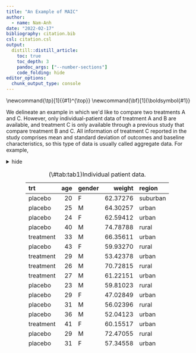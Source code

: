 ```yaml
---
title: "An Example of MAIC"
author:
  - name: Nam-Anh
date: "2022-02-17"
bibliography: citation.bib
csl: citation.csl
output:
  distill::distill_article:
    toc: true
    toc_depth: 3
    pandoc_args: ["--number-sections"]
    code_folding: hide
editor_options: 
  chunk_output_type: console
---
```


\newcommand{\tp}[1]{{#1}^{\top}}
\newcommand{\bf}[1]{\boldsymbol{#1}}




We delineate an example in which we'd like to compare two treatments A and C. However, only individual-patient data of treatment A and B are available, and treatment C is only available through a previous study that compare treatment B and C. All information of treatment C reported in the study comprises mean and standard deviation of outcomes and baseline characteristics, so this type of data is usually called aggregate data. For example, 

<div class="layout-chunk" data-layout="l-body">
<details>
<summary>hide</summary>
<div class="sourceCode"><pre class="sourceCode r"><code class="sourceCode r"><span class='fu'><a href='https://rdrr.io/r/base/Random.html'>set.seed</a></span><span class='op'>(</span><span class='fl'>1234</span><span class='op'>)</span>
<span class='va'>ipd</span> <span class='op'>=</span> <span class='fu'>tibble</span><span class='op'>(</span>
     trt <span class='op'>=</span> <span class='fu'><a href='https://rdrr.io/r/base/sample.html'>sample</a></span><span class='op'>(</span><span class='fu'><a href='https://rdrr.io/r/base/c.html'>c</a></span><span class='op'>(</span><span class='st'>"treatment"</span>,<span class='st'>"placebo"</span><span class='op'>)</span>,<span class='fl'>100</span>, replace <span class='op'>=</span> <span class='cn'>T</span><span class='op'>)</span>,
     age <span class='op'>=</span> <span class='fu'><a href='https://rdrr.io/r/stats/Poisson.html'>rpois</a></span><span class='op'>(</span><span class='fl'>100</span>,<span class='fl'>30</span><span class='op'>)</span>,
     gender <span class='op'>=</span> <span class='fu'><a href='https://rdrr.io/r/base/sample.html'>sample</a></span><span class='op'>(</span><span class='fu'><a href='https://rdrr.io/r/base/c.html'>c</a></span><span class='op'>(</span><span class='st'>"F"</span>,<span class='st'>"M"</span><span class='op'>)</span>,<span class='fl'>100</span>, prob <span class='op'>=</span> <span class='fu'><a href='https://rdrr.io/r/base/c.html'>c</a></span><span class='op'>(</span><span class='fl'>0.3</span>,<span class='fl'>0.7</span><span class='op'>)</span>, replace <span class='op'>=</span> <span class='cn'>T</span><span class='op'>)</span>,
     weight <span class='op'>=</span> <span class='fu'><a href='https://rdrr.io/r/stats/GammaDist.html'>rgamma</a></span><span class='op'>(</span><span class='fl'>100</span>,<span class='fl'>70</span>,<span class='fl'>1.2</span><span class='op'>)</span>,
     region <span class='op'>=</span> <span class='fu'><a href='https://rdrr.io/r/base/sample.html'>sample</a></span><span class='op'>(</span><span class='fu'><a href='https://rdrr.io/r/base/c.html'>c</a></span><span class='op'>(</span><span class='st'>"urban"</span>,<span class='st'>"rural"</span>,<span class='st'>"suburban"</span><span class='op'>)</span>, <span class='fl'>100</span>, replace <span class='op'>=</span> <span class='cn'>T</span>, prob <span class='op'>=</span> <span class='fu'><a href='https://rdrr.io/r/base/c.html'>c</a></span><span class='op'>(</span><span class='fl'>0.5</span>,<span class='fl'>0.4</span>,<span class='fl'>0.1</span><span class='op'>)</span><span class='op'>)</span>
<span class='op'>)</span>

<span class='va'>ipd</span>|&gt; <span class='fu'>MyTable</span><span class='op'>(</span><span class='st'>"Individual patient data."</span>, format <span class='op'>=</span> <span class='st'>"html"</span><span class='op'>)</span>|&gt;
     <span class='fu'>kableExtra</span><span class='fu'>::</span><span class='fu'><a href='https://rdrr.io/pkg/kableExtra/man/scroll_box.html'>scroll_box</a></span><span class='op'>(</span>height <span class='op'>=</span> <span class='st'>"500px"</span>, width <span class='op'>=</span> <span class='st'>"400px"</span>,
                            extra_css  <span class='op'>=</span> <span class='st'>"border:0.1px; margin-left: auto;margin-right: auto;"</span><span class='op'>)</span>
</code></pre></div>

</details><div style="border: 1px solid #ddd; padding: 0px; border:0.1px; margin-left: auto;margin-right: auto;overflow-y: scroll; height:500px; overflow-x: scroll; width:400px; "><table class="table table-striped" style="margin-left: auto; margin-right: auto;">
<caption>(\#tab:tab1)Individual patient data.</caption>
 <thead>
  <tr>
   <th style="text-align:left;position: sticky; top:0; background-color: #FFFFFF;"> trt </th>
   <th style="text-align:right;position: sticky; top:0; background-color: #FFFFFF;"> age </th>
   <th style="text-align:left;position: sticky; top:0; background-color: #FFFFFF;"> gender </th>
   <th style="text-align:right;position: sticky; top:0; background-color: #FFFFFF;"> weight </th>
   <th style="text-align:left;position: sticky; top:0; background-color: #FFFFFF;"> region </th>
  </tr>
 </thead>
<tbody>
  <tr>
   <td style="text-align:left;"> placebo </td>
   <td style="text-align:right;"> 20 </td>
   <td style="text-align:left;"> F </td>
   <td style="text-align:right;"> 62.37276 </td>
   <td style="text-align:left;"> suburban </td>
  </tr>
  <tr>
   <td style="text-align:left;"> placebo </td>
   <td style="text-align:right;"> 25 </td>
   <td style="text-align:left;"> M </td>
   <td style="text-align:right;"> 64.30257 </td>
   <td style="text-align:left;"> urban </td>
  </tr>
  <tr>
   <td style="text-align:left;"> placebo </td>
   <td style="text-align:right;"> 24 </td>
   <td style="text-align:left;"> F </td>
   <td style="text-align:right;"> 62.59412 </td>
   <td style="text-align:left;"> urban </td>
  </tr>
  <tr>
   <td style="text-align:left;"> placebo </td>
   <td style="text-align:right;"> 40 </td>
   <td style="text-align:left;"> M </td>
   <td style="text-align:right;"> 74.78788 </td>
   <td style="text-align:left;"> rural </td>
  </tr>
  <tr>
   <td style="text-align:left;"> treatment </td>
   <td style="text-align:right;"> 33 </td>
   <td style="text-align:left;"> M </td>
   <td style="text-align:right;"> 66.35611 </td>
   <td style="text-align:left;"> urban </td>
  </tr>
  <tr>
   <td style="text-align:left;"> placebo </td>
   <td style="text-align:right;"> 43 </td>
   <td style="text-align:left;"> F </td>
   <td style="text-align:right;"> 59.93270 </td>
   <td style="text-align:left;"> rural </td>
  </tr>
  <tr>
   <td style="text-align:left;"> treatment </td>
   <td style="text-align:right;"> 29 </td>
   <td style="text-align:left;"> M </td>
   <td style="text-align:right;"> 53.42378 </td>
   <td style="text-align:left;"> urban </td>
  </tr>
  <tr>
   <td style="text-align:left;"> treatment </td>
   <td style="text-align:right;"> 26 </td>
   <td style="text-align:left;"> M </td>
   <td style="text-align:right;"> 70.72815 </td>
   <td style="text-align:left;"> rural </td>
  </tr>
  <tr>
   <td style="text-align:left;"> treatment </td>
   <td style="text-align:right;"> 27 </td>
   <td style="text-align:left;"> M </td>
   <td style="text-align:right;"> 61.22151 </td>
   <td style="text-align:left;"> urban </td>
  </tr>
  <tr>
   <td style="text-align:left;"> placebo </td>
   <td style="text-align:right;"> 23 </td>
   <td style="text-align:left;"> M </td>
   <td style="text-align:right;"> 59.81023 </td>
   <td style="text-align:left;"> rural </td>
  </tr>
  <tr>
   <td style="text-align:left;"> placebo </td>
   <td style="text-align:right;"> 29 </td>
   <td style="text-align:left;"> F </td>
   <td style="text-align:right;"> 47.02849 </td>
   <td style="text-align:left;"> urban </td>
  </tr>
  <tr>
   <td style="text-align:left;"> placebo </td>
   <td style="text-align:right;"> 31 </td>
   <td style="text-align:left;"> M </td>
   <td style="text-align:right;"> 56.02396 </td>
   <td style="text-align:left;"> rural </td>
  </tr>
  <tr>
   <td style="text-align:left;"> placebo </td>
   <td style="text-align:right;"> 36 </td>
   <td style="text-align:left;"> M </td>
   <td style="text-align:right;"> 52.04123 </td>
   <td style="text-align:left;"> urban </td>
  </tr>
  <tr>
   <td style="text-align:left;"> treatment </td>
   <td style="text-align:right;"> 41 </td>
   <td style="text-align:left;"> F </td>
   <td style="text-align:right;"> 60.15517 </td>
   <td style="text-align:left;"> urban </td>
  </tr>
  <tr>
   <td style="text-align:left;"> placebo </td>
   <td style="text-align:right;"> 29 </td>
   <td style="text-align:left;"> M </td>
   <td style="text-align:right;"> 72.47055 </td>
   <td style="text-align:left;"> rural </td>
  </tr>
  <tr>
   <td style="text-align:left;"> placebo </td>
   <td style="text-align:right;"> 31 </td>
   <td style="text-align:left;"> F </td>
   <td style="text-align:right;"> 57.34558 </td>
   <td style="text-align:left;"> urban </td>
  </tr>
  <tr>
   <td style="text-align:left;"> placebo </td>
   <td style="text-align:right;"> 30 </td>
   <td style="text-align:left;"> F </td>
   <td style="text-align:right;"> 58.32822 </td>
   <td style="text-align:left;"> urban </td>
  </tr>
  <tr>
   <td style="text-align:left;"> treatment </td>
   <td style="text-align:right;"> 31 </td>
   <td style="text-align:left;"> F </td>
   <td style="text-align:right;"> 60.82424 </td>
   <td style="text-align:left;"> urban </td>
  </tr>
  <tr>
   <td style="text-align:left;"> placebo </td>
   <td style="text-align:right;"> 25 </td>
   <td style="text-align:left;"> M </td>
   <td style="text-align:right;"> 50.54126 </td>
   <td style="text-align:left;"> rural </td>
  </tr>
  <tr>
   <td style="text-align:left;"> placebo </td>
   <td style="text-align:right;"> 26 </td>
   <td style="text-align:left;"> F </td>
   <td style="text-align:right;"> 61.67482 </td>
   <td style="text-align:left;"> urban </td>
  </tr>
  <tr>
   <td style="text-align:left;"> placebo </td>
   <td style="text-align:right;"> 46 </td>
   <td style="text-align:left;"> M </td>
   <td style="text-align:right;"> 51.13449 </td>
   <td style="text-align:left;"> rural </td>
  </tr>
  <tr>
   <td style="text-align:left;"> placebo </td>
   <td style="text-align:right;"> 30 </td>
   <td style="text-align:left;"> F </td>
   <td style="text-align:right;"> 67.72974 </td>
   <td style="text-align:left;"> urban </td>
  </tr>
  <tr>
   <td style="text-align:left;"> placebo </td>
   <td style="text-align:right;"> 31 </td>
   <td style="text-align:left;"> M </td>
   <td style="text-align:right;"> 60.76068 </td>
   <td style="text-align:left;"> rural </td>
  </tr>
  <tr>
   <td style="text-align:left;"> placebo </td>
   <td style="text-align:right;"> 25 </td>
   <td style="text-align:left;"> M </td>
   <td style="text-align:right;"> 59.76782 </td>
   <td style="text-align:left;"> rural </td>
  </tr>
  <tr>
   <td style="text-align:left;"> placebo </td>
   <td style="text-align:right;"> 29 </td>
   <td style="text-align:left;"> M </td>
   <td style="text-align:right;"> 59.79380 </td>
   <td style="text-align:left;"> urban </td>
  </tr>
  <tr>
   <td style="text-align:left;"> placebo </td>
   <td style="text-align:right;"> 34 </td>
   <td style="text-align:left;"> M </td>
   <td style="text-align:right;"> 60.99189 </td>
   <td style="text-align:left;"> urban </td>
  </tr>
  <tr>
   <td style="text-align:left;"> treatment </td>
   <td style="text-align:right;"> 33 </td>
   <td style="text-align:left;"> F </td>
   <td style="text-align:right;"> 65.51572 </td>
   <td style="text-align:left;"> urban </td>
  </tr>
  <tr>
   <td style="text-align:left;"> placebo </td>
   <td style="text-align:right;"> 33 </td>
   <td style="text-align:left;"> F </td>
   <td style="text-align:right;"> 61.10073 </td>
   <td style="text-align:left;"> urban </td>
  </tr>
  <tr>
   <td style="text-align:left;"> placebo </td>
   <td style="text-align:right;"> 27 </td>
   <td style="text-align:left;"> M </td>
   <td style="text-align:right;"> 62.61569 </td>
   <td style="text-align:left;"> rural </td>
  </tr>
  <tr>
   <td style="text-align:left;"> placebo </td>
   <td style="text-align:right;"> 30 </td>
   <td style="text-align:left;"> M </td>
   <td style="text-align:right;"> 50.29106 </td>
   <td style="text-align:left;"> urban </td>
  </tr>
  <tr>
   <td style="text-align:left;"> treatment </td>
   <td style="text-align:right;"> 27 </td>
   <td style="text-align:left;"> F </td>
   <td style="text-align:right;"> 69.76771 </td>
   <td style="text-align:left;"> rural </td>
  </tr>
  <tr>
   <td style="text-align:left;"> placebo </td>
   <td style="text-align:right;"> 31 </td>
   <td style="text-align:left;"> F </td>
   <td style="text-align:right;"> 59.55258 </td>
   <td style="text-align:left;"> rural </td>
  </tr>
  <tr>
   <td style="text-align:left;"> treatment </td>
   <td style="text-align:right;"> 39 </td>
   <td style="text-align:left;"> F </td>
   <td style="text-align:right;"> 63.50016 </td>
   <td style="text-align:left;"> suburban </td>
  </tr>
  <tr>
   <td style="text-align:left;"> treatment </td>
   <td style="text-align:right;"> 35 </td>
   <td style="text-align:left;"> M </td>
   <td style="text-align:right;"> 48.90830 </td>
   <td style="text-align:left;"> suburban </td>
  </tr>
  <tr>
   <td style="text-align:left;"> treatment </td>
   <td style="text-align:right;"> 27 </td>
   <td style="text-align:left;"> F </td>
   <td style="text-align:right;"> 64.89416 </td>
   <td style="text-align:left;"> urban </td>
  </tr>
  <tr>
   <td style="text-align:left;"> placebo </td>
   <td style="text-align:right;"> 43 </td>
   <td style="text-align:left;"> M </td>
   <td style="text-align:right;"> 55.51830 </td>
   <td style="text-align:left;"> urban </td>
  </tr>
  <tr>
   <td style="text-align:left;"> treatment </td>
   <td style="text-align:right;"> 36 </td>
   <td style="text-align:left;"> M </td>
   <td style="text-align:right;"> 64.09215 </td>
   <td style="text-align:left;"> urban </td>
  </tr>
  <tr>
   <td style="text-align:left;"> placebo </td>
   <td style="text-align:right;"> 35 </td>
   <td style="text-align:left;"> M </td>
   <td style="text-align:right;"> 46.38017 </td>
   <td style="text-align:left;"> urban </td>
  </tr>
  <tr>
   <td style="text-align:left;"> placebo </td>
   <td style="text-align:right;"> 33 </td>
   <td style="text-align:left;"> F </td>
   <td style="text-align:right;"> 53.37846 </td>
   <td style="text-align:left;"> urban </td>
  </tr>
  <tr>
   <td style="text-align:left;"> treatment </td>
   <td style="text-align:right;"> 31 </td>
   <td style="text-align:left;"> M </td>
   <td style="text-align:right;"> 63.87146 </td>
   <td style="text-align:left;"> suburban </td>
  </tr>
  <tr>
   <td style="text-align:left;"> placebo </td>
   <td style="text-align:right;"> 30 </td>
   <td style="text-align:left;"> M </td>
   <td style="text-align:right;"> 76.92692 </td>
   <td style="text-align:left;"> urban </td>
  </tr>
  <tr>
   <td style="text-align:left;"> treatment </td>
   <td style="text-align:right;"> 34 </td>
   <td style="text-align:left;"> M </td>
   <td style="text-align:right;"> 60.73254 </td>
   <td style="text-align:left;"> rural </td>
  </tr>
  <tr>
   <td style="text-align:left;"> placebo </td>
   <td style="text-align:right;"> 33 </td>
   <td style="text-align:left;"> M </td>
   <td style="text-align:right;"> 58.16554 </td>
   <td style="text-align:left;"> urban </td>
  </tr>
  <tr>
   <td style="text-align:left;"> placebo </td>
   <td style="text-align:right;"> 28 </td>
   <td style="text-align:left;"> M </td>
   <td style="text-align:right;"> 59.89751 </td>
   <td style="text-align:left;"> suburban </td>
  </tr>
  <tr>
   <td style="text-align:left;"> placebo </td>
   <td style="text-align:right;"> 41 </td>
   <td style="text-align:left;"> M </td>
   <td style="text-align:right;"> 52.58316 </td>
   <td style="text-align:left;"> urban </td>
  </tr>
  <tr>
   <td style="text-align:left;"> treatment </td>
   <td style="text-align:right;"> 26 </td>
   <td style="text-align:left;"> M </td>
   <td style="text-align:right;"> 64.69451 </td>
   <td style="text-align:left;"> urban </td>
  </tr>
  <tr>
   <td style="text-align:left;"> treatment </td>
   <td style="text-align:right;"> 30 </td>
   <td style="text-align:left;"> M </td>
   <td style="text-align:right;"> 73.02933 </td>
   <td style="text-align:left;"> suburban </td>
  </tr>
  <tr>
   <td style="text-align:left;"> treatment </td>
   <td style="text-align:right;"> 31 </td>
   <td style="text-align:left;"> M </td>
   <td style="text-align:right;"> 53.48156 </td>
   <td style="text-align:left;"> urban </td>
  </tr>
  <tr>
   <td style="text-align:left;"> treatment </td>
   <td style="text-align:right;"> 29 </td>
   <td style="text-align:left;"> M </td>
   <td style="text-align:right;"> 51.34947 </td>
   <td style="text-align:left;"> urban </td>
  </tr>
  <tr>
   <td style="text-align:left;"> placebo </td>
   <td style="text-align:right;"> 28 </td>
   <td style="text-align:left;"> M </td>
   <td style="text-align:right;"> 57.87380 </td>
   <td style="text-align:left;"> urban </td>
  </tr>
  <tr>
   <td style="text-align:left;"> placebo </td>
   <td style="text-align:right;"> 26 </td>
   <td style="text-align:left;"> F </td>
   <td style="text-align:right;"> 64.74635 </td>
   <td style="text-align:left;"> suburban </td>
  </tr>
  <tr>
   <td style="text-align:left;"> placebo </td>
   <td style="text-align:right;"> 29 </td>
   <td style="text-align:left;"> F </td>
   <td style="text-align:right;"> 75.26688 </td>
   <td style="text-align:left;"> suburban </td>
  </tr>
  <tr>
   <td style="text-align:left;"> placebo </td>
   <td style="text-align:right;"> 27 </td>
   <td style="text-align:left;"> M </td>
   <td style="text-align:right;"> 65.82308 </td>
   <td style="text-align:left;"> urban </td>
  </tr>
  <tr>
   <td style="text-align:left;"> placebo </td>
   <td style="text-align:right;"> 34 </td>
   <td style="text-align:left;"> F </td>
   <td style="text-align:right;"> 65.75132 </td>
   <td style="text-align:left;"> urban </td>
  </tr>
  <tr>
   <td style="text-align:left;"> treatment </td>
   <td style="text-align:right;"> 23 </td>
   <td style="text-align:left;"> F </td>
   <td style="text-align:right;"> 59.91626 </td>
   <td style="text-align:left;"> rural </td>
  </tr>
  <tr>
   <td style="text-align:left;"> placebo </td>
   <td style="text-align:right;"> 25 </td>
   <td style="text-align:left;"> M </td>
   <td style="text-align:right;"> 47.58772 </td>
   <td style="text-align:left;"> rural </td>
  </tr>
  <tr>
   <td style="text-align:left;"> treatment </td>
   <td style="text-align:right;"> 29 </td>
   <td style="text-align:left;"> M </td>
   <td style="text-align:right;"> 52.18498 </td>
   <td style="text-align:left;"> rural </td>
  </tr>
  <tr>
   <td style="text-align:left;"> treatment </td>
   <td style="text-align:right;"> 28 </td>
   <td style="text-align:left;"> F </td>
   <td style="text-align:right;"> 55.93831 </td>
   <td style="text-align:left;"> urban </td>
  </tr>
  <tr>
   <td style="text-align:left;"> placebo </td>
   <td style="text-align:right;"> 25 </td>
   <td style="text-align:left;"> M </td>
   <td style="text-align:right;"> 58.81236 </td>
   <td style="text-align:left;"> rural </td>
  </tr>
  <tr>
   <td style="text-align:left;"> treatment </td>
   <td style="text-align:right;"> 29 </td>
   <td style="text-align:left;"> M </td>
   <td style="text-align:right;"> 64.96507 </td>
   <td style="text-align:left;"> suburban </td>
  </tr>
  <tr>
   <td style="text-align:left;"> placebo </td>
   <td style="text-align:right;"> 31 </td>
   <td style="text-align:left;"> M </td>
   <td style="text-align:right;"> 59.19672 </td>
   <td style="text-align:left;"> suburban </td>
  </tr>
  <tr>
   <td style="text-align:left;"> placebo </td>
   <td style="text-align:right;"> 34 </td>
   <td style="text-align:left;"> M </td>
   <td style="text-align:right;"> 46.29619 </td>
   <td style="text-align:left;"> urban </td>
  </tr>
  <tr>
   <td style="text-align:left;"> treatment </td>
   <td style="text-align:right;"> 31 </td>
   <td style="text-align:left;"> M </td>
   <td style="text-align:right;"> 72.20572 </td>
   <td style="text-align:left;"> urban </td>
  </tr>
  <tr>
   <td style="text-align:left;"> placebo </td>
   <td style="text-align:right;"> 26 </td>
   <td style="text-align:left;"> M </td>
   <td style="text-align:right;"> 59.98529 </td>
   <td style="text-align:left;"> urban </td>
  </tr>
  <tr>
   <td style="text-align:left;"> treatment </td>
   <td style="text-align:right;"> 26 </td>
   <td style="text-align:left;"> F </td>
   <td style="text-align:right;"> 66.29455 </td>
   <td style="text-align:left;"> urban </td>
  </tr>
  <tr>
   <td style="text-align:left;"> treatment </td>
   <td style="text-align:right;"> 30 </td>
   <td style="text-align:left;"> F </td>
   <td style="text-align:right;"> 59.62189 </td>
   <td style="text-align:left;"> rural </td>
  </tr>
  <tr>
   <td style="text-align:left;"> placebo </td>
   <td style="text-align:right;"> 19 </td>
   <td style="text-align:left;"> M </td>
   <td style="text-align:right;"> 61.10970 </td>
   <td style="text-align:left;"> urban </td>
  </tr>
  <tr>
   <td style="text-align:left;"> treatment </td>
   <td style="text-align:right;"> 23 </td>
   <td style="text-align:left;"> M </td>
   <td style="text-align:right;"> 61.55268 </td>
   <td style="text-align:left;"> urban </td>
  </tr>
  <tr>
   <td style="text-align:left;"> treatment </td>
   <td style="text-align:right;"> 18 </td>
   <td style="text-align:left;"> F </td>
   <td style="text-align:right;"> 50.11269 </td>
   <td style="text-align:left;"> rural </td>
  </tr>
  <tr>
   <td style="text-align:left;"> placebo </td>
   <td style="text-align:right;"> 27 </td>
   <td style="text-align:left;"> M </td>
   <td style="text-align:right;"> 51.48335 </td>
   <td style="text-align:left;"> urban </td>
  </tr>
  <tr>
   <td style="text-align:left;"> placebo </td>
   <td style="text-align:right;"> 34 </td>
   <td style="text-align:left;"> M </td>
   <td style="text-align:right;"> 55.97795 </td>
   <td style="text-align:left;"> rural </td>
  </tr>
  <tr>
   <td style="text-align:left;"> treatment </td>
   <td style="text-align:right;"> 30 </td>
   <td style="text-align:left;"> M </td>
   <td style="text-align:right;"> 58.08092 </td>
   <td style="text-align:left;"> rural </td>
  </tr>
  <tr>
   <td style="text-align:left;"> treatment </td>
   <td style="text-align:right;"> 30 </td>
   <td style="text-align:left;"> F </td>
   <td style="text-align:right;"> 53.49548 </td>
   <td style="text-align:left;"> rural </td>
  </tr>
  <tr>
   <td style="text-align:left;"> treatment </td>
   <td style="text-align:right;"> 27 </td>
   <td style="text-align:left;"> F </td>
   <td style="text-align:right;"> 48.48593 </td>
   <td style="text-align:left;"> urban </td>
  </tr>
  <tr>
   <td style="text-align:left;"> placebo </td>
   <td style="text-align:right;"> 37 </td>
   <td style="text-align:left;"> F </td>
   <td style="text-align:right;"> 54.85316 </td>
   <td style="text-align:left;"> rural </td>
  </tr>
  <tr>
   <td style="text-align:left;"> placebo </td>
   <td style="text-align:right;"> 33 </td>
   <td style="text-align:left;"> M </td>
   <td style="text-align:right;"> 57.64042 </td>
   <td style="text-align:left;"> urban </td>
  </tr>
  <tr>
   <td style="text-align:left;"> placebo </td>
   <td style="text-align:right;"> 29 </td>
   <td style="text-align:left;"> F </td>
   <td style="text-align:right;"> 61.03991 </td>
   <td style="text-align:left;"> rural </td>
  </tr>
  <tr>
   <td style="text-align:left;"> treatment </td>
   <td style="text-align:right;"> 32 </td>
   <td style="text-align:left;"> M </td>
   <td style="text-align:right;"> 55.02392 </td>
   <td style="text-align:left;"> rural </td>
  </tr>
  <tr>
   <td style="text-align:left;"> placebo </td>
   <td style="text-align:right;"> 32 </td>
   <td style="text-align:left;"> M </td>
   <td style="text-align:right;"> 69.62402 </td>
   <td style="text-align:left;"> suburban </td>
  </tr>
  <tr>
   <td style="text-align:left;"> treatment </td>
   <td style="text-align:right;"> 39 </td>
   <td style="text-align:left;"> F </td>
   <td style="text-align:right;"> 59.67280 </td>
   <td style="text-align:left;"> urban </td>
  </tr>
  <tr>
   <td style="text-align:left;"> treatment </td>
   <td style="text-align:right;"> 31 </td>
   <td style="text-align:left;"> M </td>
   <td style="text-align:right;"> 59.82493 </td>
   <td style="text-align:left;"> rural </td>
  </tr>
  <tr>
   <td style="text-align:left;"> placebo </td>
   <td style="text-align:right;"> 32 </td>
   <td style="text-align:left;"> M </td>
   <td style="text-align:right;"> 58.97129 </td>
   <td style="text-align:left;"> urban </td>
  </tr>
  <tr>
   <td style="text-align:left;"> treatment </td>
   <td style="text-align:right;"> 31 </td>
   <td style="text-align:left;"> M </td>
   <td style="text-align:right;"> 64.86729 </td>
   <td style="text-align:left;"> rural </td>
  </tr>
  <tr>
   <td style="text-align:left;"> placebo </td>
   <td style="text-align:right;"> 27 </td>
   <td style="text-align:left;"> F </td>
   <td style="text-align:right;"> 65.13997 </td>
   <td style="text-align:left;"> urban </td>
  </tr>
  <tr>
   <td style="text-align:left;"> treatment </td>
   <td style="text-align:right;"> 29 </td>
   <td style="text-align:left;"> M </td>
   <td style="text-align:right;"> 55.07439 </td>
   <td style="text-align:left;"> rural </td>
  </tr>
  <tr>
   <td style="text-align:left;"> placebo </td>
   <td style="text-align:right;"> 29 </td>
   <td style="text-align:left;"> M </td>
   <td style="text-align:right;"> 58.08483 </td>
   <td style="text-align:left;"> urban </td>
  </tr>
  <tr>
   <td style="text-align:left;"> treatment </td>
   <td style="text-align:right;"> 43 </td>
   <td style="text-align:left;"> F </td>
   <td style="text-align:right;"> 54.46514 </td>
   <td style="text-align:left;"> rural </td>
  </tr>
  <tr>
   <td style="text-align:left;"> placebo </td>
   <td style="text-align:right;"> 34 </td>
   <td style="text-align:left;"> M </td>
   <td style="text-align:right;"> 66.54571 </td>
   <td style="text-align:left;"> suburban </td>
  </tr>
  <tr>
   <td style="text-align:left;"> placebo </td>
   <td style="text-align:right;"> 32 </td>
   <td style="text-align:left;"> M </td>
   <td style="text-align:right;"> 64.03493 </td>
   <td style="text-align:left;"> rural </td>
  </tr>
  <tr>
   <td style="text-align:left;"> treatment </td>
   <td style="text-align:right;"> 28 </td>
   <td style="text-align:left;"> M </td>
   <td style="text-align:right;"> 61.34866 </td>
   <td style="text-align:left;"> rural </td>
  </tr>
  <tr>
   <td style="text-align:left;"> treatment </td>
   <td style="text-align:right;"> 25 </td>
   <td style="text-align:left;"> M </td>
   <td style="text-align:right;"> 57.04962 </td>
   <td style="text-align:left;"> urban </td>
  </tr>
  <tr>
   <td style="text-align:left;"> treatment </td>
   <td style="text-align:right;"> 27 </td>
   <td style="text-align:left;"> M </td>
   <td style="text-align:right;"> 66.00696 </td>
   <td style="text-align:left;"> rural </td>
  </tr>
  <tr>
   <td style="text-align:left;"> treatment </td>
   <td style="text-align:right;"> 35 </td>
   <td style="text-align:left;"> M </td>
   <td style="text-align:right;"> 53.49538 </td>
   <td style="text-align:left;"> rural </td>
  </tr>
  <tr>
   <td style="text-align:left;"> placebo </td>
   <td style="text-align:right;"> 24 </td>
   <td style="text-align:left;"> F </td>
   <td style="text-align:right;"> 69.87203 </td>
   <td style="text-align:left;"> rural </td>
  </tr>
  <tr>
   <td style="text-align:left;"> treatment </td>
   <td style="text-align:right;"> 28 </td>
   <td style="text-align:left;"> M </td>
   <td style="text-align:right;"> 47.01138 </td>
   <td style="text-align:left;"> urban </td>
  </tr>
  <tr>
   <td style="text-align:left;"> placebo </td>
   <td style="text-align:right;"> 32 </td>
   <td style="text-align:left;"> F </td>
   <td style="text-align:right;"> 61.83252 </td>
   <td style="text-align:left;"> rural </td>
  </tr>
  <tr>
   <td style="text-align:left;"> placebo </td>
   <td style="text-align:right;"> 33 </td>
   <td style="text-align:left;"> M </td>
   <td style="text-align:right;"> 57.30711 </td>
   <td style="text-align:left;"> rural </td>
  </tr>
  <tr>
   <td style="text-align:left;"> treatment </td>
   <td style="text-align:right;"> 39 </td>
   <td style="text-align:left;"> M </td>
   <td style="text-align:right;"> 68.87114 </td>
   <td style="text-align:left;"> urban </td>
  </tr>
  <tr>
   <td style="text-align:left;"> placebo </td>
   <td style="text-align:right;"> 29 </td>
   <td style="text-align:left;"> M </td>
   <td style="text-align:right;"> 53.30723 </td>
   <td style="text-align:left;"> urban </td>
  </tr>
  <tr>
   <td style="text-align:left;"> placebo </td>
   <td style="text-align:right;"> 28 </td>
   <td style="text-align:left;"> F </td>
   <td style="text-align:right;"> 56.43860 </td>
   <td style="text-align:left;"> rural </td>
  </tr>
</tbody>
</table></div>

</div>

```{.r .distill-force-highlighting-css}
```

